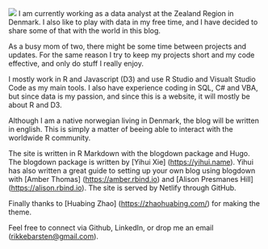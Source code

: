 ![](/img/rikkebarsten.jpg)  I am currently working as a data analyst at the Zealand Region in Denmark. I also like to play with data in my free time, and I have decided to share some of that with the world in this blog.

As a busy mom of two, there might be some time between projects and updates. For the same reason I try to keep my projects short and my code effective, and only do stuff I really enjoy.

I mostly work in R and Javascript (D3) and use R Studio and Visualt Studio Code as my main tools. I also have experience coding in SQL, C# and VBA, but since data is my passion, and since this is a website, it will mostly be about R and D3.

Although I am a native norwegian living in Denmark, the blog will be written in english. This is simply a matter of beeing able to interact with the worldwide R community.

The site is written in R Markdown with the blogdown package and Hugo. The blogdown package is written by [Yihui Xie] (https://yihui.name). Yihui has also written a great guide to setting up your own blog using blogdown with [Amber Thomas] (https://amber.rbind.io) and [Alison Presmanes Hill] (https://alison.rbind.io). The site is served by Netlify through GitHub.

Finally thanks to [Huabing Zhao] (https://zhaohuabing.com/) for making the theme.

Feel free to connect via Github, LinkedIn, or drop me an email (rikkebarsten@gmail.com).

